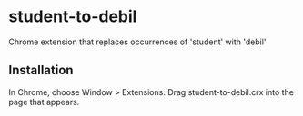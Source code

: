 student-to-debil
=============

Chrome extension that replaces occurrences of 'student' with 'debil'

Installation
------------

In Chrome, choose Window > Extensions.  Drag student-to-debil.crx into the page that appears.
